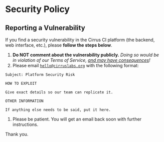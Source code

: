 # Security Policy

## Reporting a Vulnerability

If you find a security vulnerability in the Cirrus CI platform (the backend, web interface, etc.), please **follow the steps below**.

1. **Do NOT comment about the vulnerability publicly.** *Doing so would be in violation of our Terms of Service, [and may have consequences](https://cirrus-ci.org/legal/terms/#cancellation-and-termination)!*
1. Please email [`hello@cirruslabs.org`](mailto:hello@cirruslabs.org) with the following format:

  ```none
  Subject: Platform Security Risk
  
  HOW TO EXPLOIT

  Give exact details so our team can replicate it.

  OTHER INFORMATION

  If anything else needs to be said, put it here.
  ```

1. Please be patient. You will get an email back soon with further instructions.

Thank you.
